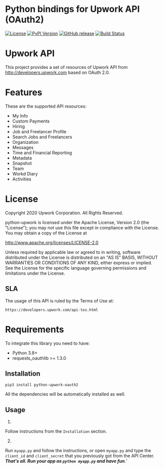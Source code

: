 Python bindings for Upwork API (OAuth2)
============

[![License](https://img.shields.io/github/license/upwork/python-upwork-oauth2)](http://www.apache.org/licenses/LICENSE-2.0.html)
[![PyPI Version](https://badge.fury.io/py/python-upwork.svg)](http://badge.fury.io/py/python-upwork)
[![GitHub release](https://img.shields.io/github/release/upwork/python-upwork.svg)](https://github.com/upwork/python-upwork/releases)
[![Build Status](https://travis-ci.org/upwork/python-upwork.svg)](https://travis-ci.org/upwork/python-upwork)

# Upwork API

This project provides a set of resources of Upwork API from http://developers.upwork.com
 based on OAuth 2.0.

# Features
These are the supported API resources:

* My Info
* Custom Payments
* Hiring
* Job and Freelancer Profile
* Search Jobs and Freelancers
* Organization
* Messages
* Time and Financial Reporting
* Metadata
* Snapshot
* Team
* Workd Diary
* Activities

# License

Copyright 2020 Upwork Corporation. All Rights Reserved.

python-upwork is licensed under the Apache License, Version 2.0 (the "License");
you may not use this file except in compliance with the License.
You may obtain a copy of the License at

http://www.apache.org/licenses/LICENSE-2.0

Unless required by applicable law or agreed to in writing, software
distributed under the License is distributed on an "AS IS" BASIS,
WITHOUT WARRANTIES OR CONDITIONS OF ANY KIND, either express or implied.
See the License for the specific language governing permissions and
limitations under the License.

## SLA
The usage of this API is ruled by the Terms of Use at:

    https://developers.upwork.com/api-tos.html

# Requirements
To integrate this library you need to have:

* Python 3.8+
* requests_oauthlib >= 1.3.0

## Installation

    pip3 install python-upwork-oauth2

All the dependencies will be automatically installed as well.

## Usage

1.
Follow instructions from the `Installation` section.

2.
Run `myapp.py` and follow the instructions, or open `myapp.py` and type the `client_id` and `client_secret` that you previously got from the API Center.
***That's all. Run your app as `python myapp.py` and have fun.***'
